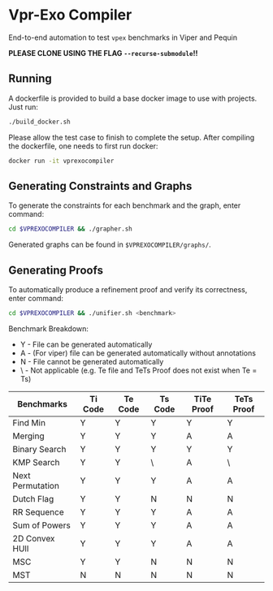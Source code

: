 # Vpr-Exo Compiler #
End-to-end automation to test `vpex` benchmarks in Viper and Pequin

**PLEASE CLONE USING THE FLAG `--recurse-submodule`!!**

## Running  ##
A dockerfile is provided to build a base docker image to use with projects. Just run:

```bash
./build_docker.sh
```
Please allow the test case to finish to complete the setup.
After compiling the dockerfile, one needs to first run docker:

```bash
docker run -it vprexocompiler
```

## Generating Constraints and Graphs ##
To generate the constraints for each benchmark and the graph, enter command:
```bash
cd $VPREXOCOMPILER && ./grapher.sh
```
Generated graphs can be found in `$VPREXOCOMPILER/graphs/`.

## Generating Proofs ##
To automatically produce a refinement proof and verify its correctness, enter command:
```bash
cd $VPREXOCOMPILER && ./unifier.sh <benchmark>
```
Benchmark Breakdown:
- Y - File can be generated automatically
- A - (For viper) file can be generated automatically without annotations
- N - File cannot be generated automatically
- \ - Not applicable (e.g. Te file and TeTs Proof does not exist when Te = Ts)

Benchmarks        | Ti Code | Te Code | Ts Code | TiTe Proof | TeTs Proof
------------------|---------|---------|---------|------------|------------
Find Min          | Y | Y | Y | Y | Y
Merging           | Y | Y | Y | A | A
Binary Search     | Y | Y | Y | Y | Y
KMP Search        | Y | Y | \ | A | \
Next Permutation  | Y | Y | Y | A | A
Dutch Flag        | Y | Y | N | N | N
RR Sequence       | Y | Y | Y | A | A
Sum of Powers     | Y | Y | Y | A | A
2D Convex HUll    | Y | Y | Y | A | A
MSC               | Y | Y | N | N | N
MST               | N | N | N | N | N